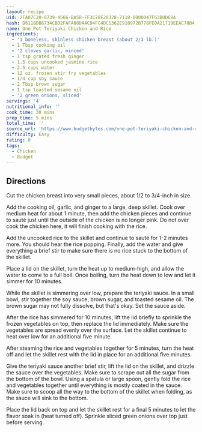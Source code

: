```yaml
---
layout: recipe
uid: 2FA07C20-8739-4566-BA5B-FF3C78F28328-7118-0000047F63B0D69A
hash: D6118DB8734CBD2FAFA60DA4CD4FC4DC1362E910972B778FE0A21719EEAC78B4
name: One Pot Teriyaki Chicken and Rice
ingredients:
  - '1 boneless, skinless chicken breast (about 2/3 lb.)'
  - 1 Tbsp cooking oil
  - '2 cloves garlic, minced'
  - 1 tsp grated fresh ginger
  - 1.5 cups uncooked jasmine rice
  - 2.5 cups water
  - 12 oz. frozen stir fry vegetables
  - 1/4 cup soy sauce
  - 2 Tbsp brown sugar
  - 1 tsp toasted sesame oil
  - '2 green onions, sliced'
servings: '4'
nutritional_info: ''
cook_time: 30 mins
prep_time: 5 mins
total_time: ''
source_url: 'https://www.budgetbytes.com/one-pot-teriyaki-chicken-and-rice/'
difficulty: Easy
rating: 0
tags:
  - Chicken
  - Budget
---
```


## Directions

Cut the chicken breast into very small pieces, about 1/2 to 3/4-inch in size.

Add the cooking oil, garlic, and ginger to a large, deep skillet. Cook over medium heat for about 1 minute, then add the chicken pieces and continue to sauté just until the outside of the chicken is no longer pink. Do not over cook the chicken here, it will finish cooking with the rice.

Add the uncooked rice to the skillet and continue to sauté for 1-2 minutes more. You should hear the rice popping. Finally, add the water and give everything a brief stir to make sure there is no rice stuck to the bottom of the skillet.

Place a lid on the skillet, turn the heat up to medium-high, and allow the water to come to a full boil. Once boiling, turn the heat down to low and let it simmer for 10 minutes.

While the skillet is simmering over low, prepare the teriyaki sauce. In a small bowl, stir together the soy sauce, brown sugar, and toasted sesame oil. The brown sugar may not fully dissolve, but that's okay. Set the sauce aside.

After the rice has simmered for 10 minutes, lift the lid briefly to sprinkle the frozen vegetables on top, then replace the lid immediately. Make sure the vegetables are spread evenly over the surface. Let the skillet continue to heat over low for an additional five minute.

After steaming the rice and vegetables together for 5 minutes, turn the heat off and let the skillet rest with the lid in place for an additional five minutes.

Give the teriyaki sauce another brief stir, lift the lid on the skillet, and drizzle the sauce over the vegetables. Make sure to scrape out all the sugar from the bottom of the bowl. Using a spatula or large spoon, gently fold the rice and vegetables together until everything is mostly coated in the sauce. Make sure to scoop all the way to the bottom of the skillet when folding, as the sauce will sink to the bottom.

Place the lid back on top and let the skillet rest for a final 5 minutes to let the flavor soak in (heat turned off). Sprinkle sliced green onions over top just before serving.
